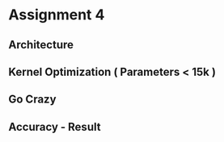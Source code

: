 # Assignment 4

## Architecture

## Kernel Optimization ( Parameters < 15k )

## Go Crazy 

## Accuracy - Result

